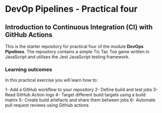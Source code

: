 # DevOp Pipelines - Practical four

## Introduction to Continuous Integration (CI) with GitHub Actions

This is the starter repository for practical four of the module **DevOps Pipelines**. The repository contains a simple Tic Tac Toe game written in JavaScript and utilises the Jest JavaScript testing framework.  

### Learning outcomes
In this practical exercise you will learn how to:

1- Add a GitHub workflow to your repository
2- Define build and test jobs
3- Read GitHub Action logs
4- Target different build targets using a build matrix
5- Create build artefacts and share them between jobs
6- Automate pull request reviews using GitHub actions  

